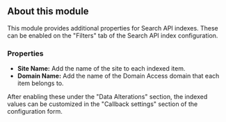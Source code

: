 ## About this module

This module provides additional properties for Search API indexes. These can be enabled on the "Filters" tab of the Search API index configuration.

### Properties

* **Site Name:** Add the name of the site to each indexed item.
* **Domain Name:** Add the name of the Domain Access domain that each item belongs to.

After enabling these under the "Data Alterations" section, the indexed values can be customized in the "Callback settings" section of the configuration form.